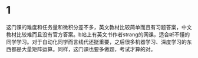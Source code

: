 # 1

这门课的难度和任务量和微积分差不多，英文教材比较简单而且有习题答案，中文教材比较难而且没有官方答案。b站上有英文书作者strang的网课，适合听不懂的同学学习。对于自动化同学而言线代还挺重要，之后很多机器学习、深度学习的东西都是大量矩阵运算。同样，这门课也要多做题，考试才算的对。